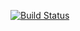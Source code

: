 [![Build Status](https://travis-ci.org/UserNikita/easycode.svg?branch=master)](https://travis-ci.org/UserNikita/easycode)